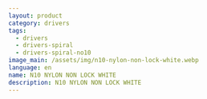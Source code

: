```yaml
---
layout: product
category: drivers
tags:
  - drivers
  - drivers-spiral
  - drivers-spiral-no10
image_main: /assets/img/n10-nylon-non-lock-white.webp
language: en
name: N10 NYLON NON LOCK WHITE
description: N10 NYLON NON LOCK WHITE
---
```


